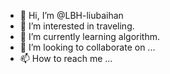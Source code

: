 - 👋 Hi, I’m @LBH-liubaihan
- 👀 I’m interested in traveling.
- 🌱 I’m currently learning algorithm.
- 💞️ I’m looking to collaborate on ...
- 📫 How to reach me ...

<!---
LBH-liubaihan/LBH-liubaihan is a ✨ special ✨ repository because its `README.md` (this file) appears on your GitHub profile.
You can click the Preview link to take a look at your changes.
--->
